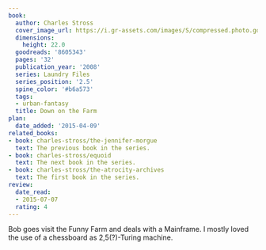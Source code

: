 ```yaml
---
book:
  author: Charles Stross
  cover_image_url: https://i.gr-assets.com/images/S/compressed.photo.goodreads.com/books/1328341796l/8605343.jpg
  dimensions:
    height: 22.0
  goodreads: '8605343'
  pages: '32'
  publication_year: '2008'
  series: Laundry Files
  series_position: '2.5'
  spine_color: '#b6a573'
  tags:
  - urban-fantasy
  title: Down on the Farm
plan:
  date_added: '2015-04-09'
related_books:
- book: charles-stross/the-jennifer-morgue
  text: The previous book in the series.
- book: charles-stross/equoid
  text: The next book in the series.
- book: charles-stross/the-atrocity-archives
  text: The first book in the series.
review:
  date_read:
  - 2015-07-07
  rating: 4
---
```


Bob goes visit the Funny Farm and deals with a Mainframe. I mostly loved the use of a chessboard as 2,5(?)-Turing machine.
